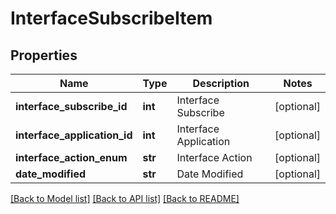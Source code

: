 # InterfaceSubscribeItem

## Properties
Name | Type | Description | Notes
------------ | ------------- | ------------- | -------------
**interface_subscribe_id** | **int** | Interface Subscribe | [optional] 
**interface_application_id** | **int** | Interface Application | [optional] 
**interface_action_enum** | **str** | Interface Action | [optional] 
**date_modified** | **str** | Date Modified | [optional] 

[[Back to Model list]](../README.md#documentation-for-models) [[Back to API list]](../README.md#documentation-for-api-endpoints) [[Back to README]](../README.md)


